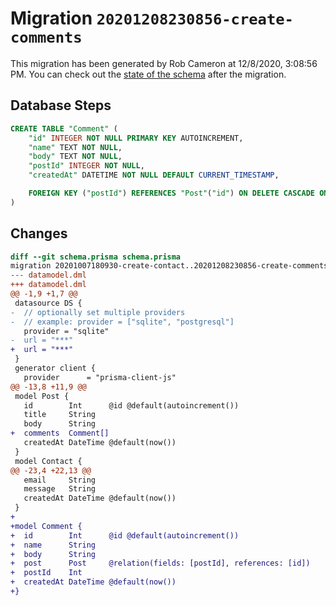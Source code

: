 # Migration `20201208230856-create-comments`

This migration has been generated by Rob Cameron at 12/8/2020, 3:08:56 PM.
You can check out the [state of the schema](./schema.prisma) after the migration.

## Database Steps

```sql
CREATE TABLE "Comment" (
    "id" INTEGER NOT NULL PRIMARY KEY AUTOINCREMENT,
    "name" TEXT NOT NULL,
    "body" TEXT NOT NULL,
    "postId" INTEGER NOT NULL,
    "createdAt" DATETIME NOT NULL DEFAULT CURRENT_TIMESTAMP,

    FOREIGN KEY ("postId") REFERENCES "Post"("id") ON DELETE CASCADE ON UPDATE CASCADE
)
```

## Changes

```diff
diff --git schema.prisma schema.prisma
migration 20201007180930-create-contact..20201208230856-create-comments
--- datamodel.dml
+++ datamodel.dml
@@ -1,9 +1,7 @@
 datasource DS {
-  // optionally set multiple providers
-  // example: provider = ["sqlite", "postgresql"]
   provider = "sqlite"
-  url = "***"
+  url = "***"
 }
 generator client {
   provider      = "prisma-client-js"
@@ -13,8 +11,9 @@
 model Post {
   id        Int      @id @default(autoincrement())
   title     String
   body      String
+  comments  Comment[]
   createdAt DateTime @default(now())
 }
 model Contact {
@@ -23,4 +22,13 @@
   email     String
   message   String
   createdAt DateTime @default(now())
 }
+
+model Comment {
+  id        Int      @id @default(autoincrement())
+  name      String
+  body      String
+  post      Post     @relation(fields: [postId], references: [id])
+  postId    Int
+  createdAt DateTime @default(now())
+}
```


